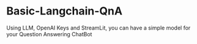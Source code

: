# Basic-Langchain-QnA
Using LLM, OpenAI Keys and StreamLit, you can have a simple model for your Question Answering ChatBot
